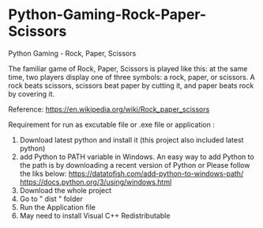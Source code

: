 # Python-Gaming-Rock-Paper-Scissors
Python Gaming - Rock, Paper, Scissors

The familiar game of Rock, Paper, Scissors is played like this: at the same time, two players display one of three symbols: a rock, paper, or scissors. A rock beats scissors, scissors beat paper by cutting it, and paper beats rock by covering it.

Reference:
https://en.wikipedia.org/wiki/Rock_paper_scissors

Requirement for run as excutable file or .exe file or application :
1. Download latest python and install it (this project also included latest python)
2. add Python to PATH variable in Windows.
   An easy way to add Python to the path is by downloading a recent version of Python or 
   Please follow the liks below: 
   https://datatofish.com/add-python-to-windows-path/
   https://docs.python.org/3/using/windows.html
3. Download the whole project 
4. Go to " dist " folder
5. Run the Application file
6. May need to install Visual C++ Redistributable   
